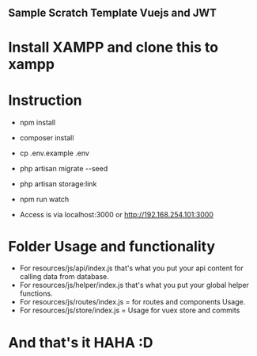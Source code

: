 ## Sample Scratch Template Vuejs and JWT

# Install XAMPP and clone this to xampp

# Instruction

* npm install
* composer install
* cp .env.example .env
* php artisan migrate --seed
* php artisan storage:link



* npm run watch
* Access is via localhost:3000 or http://192.168.254.101:3000


# Folder Usage and functionality

* For resources/js/api/index.js that's what you put your api content for calling data from database.
* For resources/js/helper/index.js that's what you put your global helper functions.
* For resources/js/routes/index.js = for routes and components Usage.
* For resources/js/store/index.js = Usage for vuex store and commits

# And that's it HAHA :D 